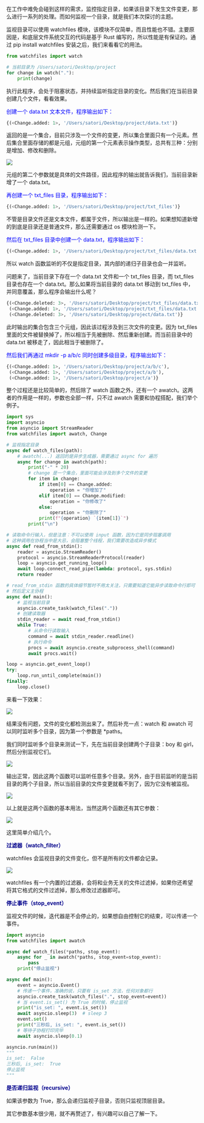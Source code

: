 在工作中难免会碰到这样的需求，监控指定目录，如果该目录下发生文件变更，那么进行一系列的处理。而如何监视一个目录，就是我们本次探讨的主题。

监视目录可以使用 watchfiles 模块，该模块不仅简单，而且性能也不错。主要原因是，和底层文件系统交互的代码是基于 Rust 编写的，所以性能是有保证的。通过 pip install watchfiles 安装之后，我们来看看它的用法。

~~~python
from watchfiles import watch

# 当前目录为 /Users/satori/Desktop/project
for change in watch("."):
    print(change)
~~~

执行此程序，会处于阻塞状态，并持续监听指定目录的变化。然后我们在当前目录创建几个文件，看看效果。

<font color="blue">创建一个 data.txt 文本文件，程序输出如下：</font>

~~~python
{(<Change.added: 1>, '/Users/satori/Desktop/project/data.txt')}
~~~

返回的是一个集合，目前只涉及一个文件的变更，所以集合里面只有一个元素。然后集合里面存储的都是元组，元组的第一个元素表示操作类型，总共有三种：分别是增加、修改和删除。

![](./1.png)

元组的第二个参数就是具体的文件路径，因此程序的输出就告诉我们，当前目录新增了一个 data.txt。

<font color="blue">再创建一个 txt_files 目录，程序输出如下：</font>

~~~python
{(<Change.added: 1>, '/Users/satori/Desktop/project/txt_files')}
~~~

不管是目录文件还是文本文件，都属于文件，所以输出是一样的。如果想知道新增的到底是目录还是普通文件，那么还需要通过 os 模块检测一下。

<font color="blue">然后在 txt_files 目录中创建一个 data.txt，程序输出如下：</font>

~~~python
{(<Change.added: 1>, '/Users/satori/Desktop/project/txt_files/data.txt')}
~~~

所以 watch 函数监听的不仅是指定目录，其内部的递归子目录也会一并监听。

问题来了，当前目录下存在一个 data.txt 文件和一个 txt_files 目录，而 txt_files 目录也存在一个 data.txt。那么如果将当前目录的 data.txt 移动到 txt_files 中，并同意覆盖，那么程序会输出什么呢？

```python
{(<Change.deleted: 3>, '/Users/satori/Desktop/project/txt_files/data.txt'), 
 (<Change.added: 1>, '/Users/satori/Desktop/project/txt_files/data.txt'), 
 (<Change.deleted: 3>, '/Users/satori/Desktop/project/data.txt')}
```

此时输出的集合包含三个元组，因此该过程涉及到三次文件的变更。因为 txt_files 里面的文件被替换掉了，所以相当于先被删除、然后重新创建。而当前目录中的 data.txt 被移走了，因此相当于被删除了。

<font color="blue">然后我们再通过 mkdir -p a/b/c 同时创建多级目录，程序输出如下：</font>

~~~python
{(<Change.added: 1>, '/Users/satori/Desktop/project/a/b/c'), 
 (<Change.added: 1>, '/Users/satori/Desktop/project/a/b'), 
 (<Change.added: 1>, '/Users/satori/Desktop/project/a')}
~~~

整个过程还是比较简单的，然后除了 watch 函数之外，还有一个 awatch。这两者的作用是一样的，参数也全部一样，只不过 awatch 需要和协程搭配，我们举个例子。

```python
import sys
import asyncio
from asyncio import StreamReader
from watchfiles import awatch, Change

# 监视指定目录
async def watch_files(path):
    # awatch(...) 返回的是异步生成器，需要通过 async for 遍历
    async for change in awatch(path):
        print("-" * 20)
        # change 是一个集合，里面可能会涉及到多个文件的变更
        for item in change:
            if item[0] == Change.added:
                operation = "你增加了"
            elif item[0] == Change.modified:
                operation = "你修改了"
            else:
                operation = "你删除了"
            print(f"{operation} `{item[1]}`")
        print("\n")

# 读取命令行输入，但是注意：不可以使用 input 函数，因为它是同步阻塞调用
# 这种调用在协程当中是大忌，会阻塞整个线程，我们需要改造成异步模式
async def read_from_stdin():
    reader = asyncio.StreamReader()
    protocol = asyncio.StreamReaderProtocol(reader)
    loop = asyncio.get_running_loop()
    await loop.connect_read_pipe(lambda: protocol, sys.stdin)
    return reader

# read_from_stdin 函数的具体细节暂时不用太关注，只需要知道它能异步读取命令行即可
# 然后定义主协程
async def main():
    # 监视当前目录
    asyncio.create_task(watch_files("."))
    # 创建读取器
    stdin_reader = await read_from_stdin()
    while True:
        # 从命令行读取输入
        command = await stdin_reader.readline()
        # 执行命令
        procs = await asyncio.create_subprocess_shell(command)
        await procs.wait()

loop = asyncio.get_event_loop()
try:
    loop.run_until_complete(main())
finally:
    loop.close()
```

来看一下效果：

![](./2.png)

结果没有问题，文件的变化都检测出来了。然后补充一点：watch 和 awatch 可以同时监听多个目录，因为第一个参数是 \*paths。

我们同时监听多个目录来测试一下，先在当前目录创建两个子目录：boy 和 girl，然后分别监视它们。

![](./3.png)

输出正常，因此这两个函数可以监听任意多个目录。另外，由于目前监听的是当前目录的两个子目录，所以当前目录的文件变更就看不到了，因为它没有被监视。

![](./4.png)

以上就是这两个函数的基本用法，当然这两个函数还有其它参数：

![](./5.png)

这里简单介绍几个。

**<font color="darkblue">过滤器（watch_filter）</font>**

watchfiles 会监视目录的文件变化，但不是所有的文件都会记录。

![](./6.png)

watchfiles 有一个内置的过滤器，会将和业务无关的文件过滤掉，如果你还希望将其它格式的文件过滤掉，那么修改过滤器即可。

**<font color="darkblue">停止事件（stop_event）</font>**

监视文件的时候，迭代器是不会停止的，如果想自由控制它的结束，可以传递一个事件。

~~~python
import asyncio
from watchfiles import awatch

async def watch_files(*paths, stop_event):
    async for _ in awatch(*paths, stop_event=stop_event):
        pass
    print("停止监视")

async def main():
    event = asyncio.Event()
    # 传递一个事件，准确的说，只要有 is_set 方法，任何对象都行
    asyncio.create_task(watch_files(".", stop_event=event))
    # 当 event.is_set() 为 True 的时候，停止监视
    print("is_set: ", event.is_set())
    await asyncio.sleep(3)  # sleep 3
    event.set()
    print("三秒后, is_set: ", event.is_set())
    # 等待子协程打印完毕
    await asyncio.sleep(0.1)

asyncio.run(main())
"""
is_set:  False
三秒后, is_set:  True
停止监视
"""
~~~

**<font color="darkblue">是否递归监视（recursive）</font>**

如果该参数为 True，那么会递归监视子目录，否则只监视顶层目录。

其它参数基本很少用，就不再赘述了，有兴趣可以自己了解一下。